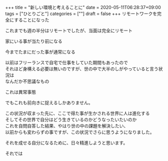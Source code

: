 +++
title = "新しい環境と考えることに"
date = 2020-05-11T06:28:37+09:00
tags = ["ひとりごと"]
categories = [""]
draft = false
+++
リモートワークを完全にすることになった

これまでも週の半分はリモートでしたが、当面は完全にリモート

家にいる事が当たり前になる

今までたまにだった事が通常になる

以前はフリーランスで自宅で仕事をしていた期間もあったので  
それほど身構える必要は無いのですが、世の中で大半のしがやっていると言う状況は  
なんだか不思議なもの

これは異常事態

でもこれも前向きに捉えるしかありません。

この状況が収まった先に、ここで得た事が生かされる世界に人は進化する  
そしてその世界で自分はどう生きているのかどうなったいたいのか  
これを自問自答した結果、やはり世の中の課題を解決したい、  
以前からも変わらずの事ですが、この状況でさらに思うようになりました。

それを成せる自分になるために、日々精進しようと思います。

それでは


